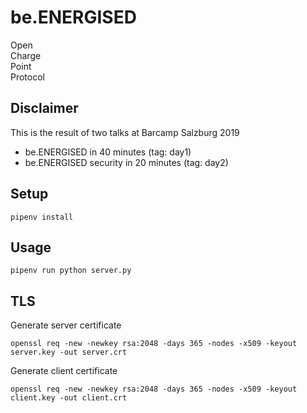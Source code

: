 # be.ENERGISED

Open  
Charge  
Point  
Protocol

## Disclaimer

This is the result of two talks at Barcamp Salzburg 2019
* be.ENERGISED in 40 minutes (tag: day1)
* be.ENERGISED security in 20 minutes (tag: day2)

## Setup

    pipenv install

## Usage

    pipenv run python server.py

## TLS

Generate server certificate

    openssl req -new -newkey rsa:2048 -days 365 -nodes -x509 -keyout server.key -out server.crt

Generate client certificate

    openssl req -new -newkey rsa:2048 -days 365 -nodes -x509 -keyout client.key -out client.crt
